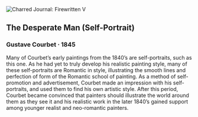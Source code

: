 <div class="artwork-of-the-day">
  <div class="container">
    <div class="img-wrapper">
      <img
        src="https://uploads4.wikiart.org/00475/images/gustave-courbet/gustave-courbet-le-d-sesp-r-1843.jpg!Large.jpg"
        alt="Charred Journal: Firewritten V" />
    </div>
    <div class="artwork-detail">
      <div class="artwork-origin"> 
        <h2 class="artwork-name">The Desperate Man (Self-Portrait)</h2>
        <h3 class="artist">
          Gustave Courbet
                    ·  1845
        </h3>
      </div>
      <p class="description">
        <span class="artwork-description-text ng-binding" ng-bind-html="viewModel.ArtworkOfTheDay.Description | unsafe">Many of Courbet’s early paintings from the 1840’s are self-portraits, such as this one. As he had yet to truly develop his realistic painting style, many of these self-portraits are Romantic in style, illustrating the smooth lines and perfection of form of the Romantic school of painting. As a method of self-promotion and advertisement, Courbet made an impression with his self-portraits, and used them to find his own artistic style. After this period, Courbet became convinced that painters should illustrate the world around them as they see it and his realistic work in the later 1840’s gained support among younger realist and neo-romantic painters. </span>
                        <div class="text-shadow-container" ng-show="showShadow" style=""></div>
      </p>
    </div>
  </div>

</div>
